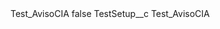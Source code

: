 <?xml version="1.0" encoding="UTF-8"?>
<CustomMetadata xmlns="http://soap.sforce.com/2006/04/metadata" xmlns:xsi="http://www.w3.org/2001/XMLSchema-instance" xmlns:xsd="http://www.w3.org/2001/XMLSchema">
    <label>Test_AvisoCIA</label>
    <protected>false</protected>
    <values>
        <field>TestSetup__c</field>
        <value xsi:type="xsd:string">Test_AvisoCIA</value>
    </values>
</CustomMetadata>
